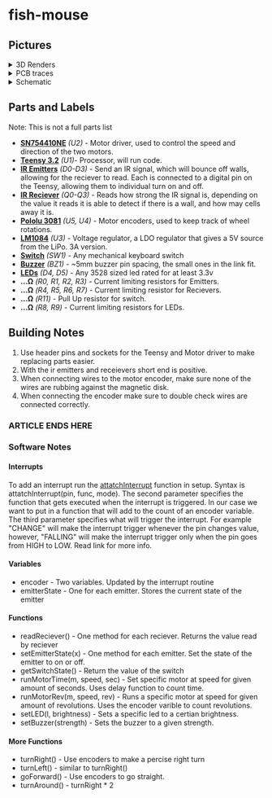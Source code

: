 # fish-mouse

<h2> Pictures </h2>
<details><summary> 3D Renders </summary> 
 
![alt text](https://i.gyazo.com/6f8037a90cf6d5079d7c5b4d399169a1.png "top")
![alt text](https://i.gyazo.com/6857428b345924a1912f8933cdfc5366.png "side")
![alt text](https://i.gyazo.com/76046006bc29e7ea5711500e6e7092ed.png "front")
</details>

<details><summary> PCB traces </summary> 
  
![alt text](https://i.gyazo.com/c64162fd798aef0fdc69f54d9545e707.png "pcb traces")
</details>

<details><summary> Schematic </summary> 
  
![alt text](https://i.gyazo.com/9caa049c938e77acb3995b97b3d5b04c.png "schematic")
</details>

<h2> Parts and Labels </h2>

Note: This is not a full parts list
* [__SN754410NE__](https://www.digikey.com/product-detail/en/texas-instruments/SN754410NE/296-9911-5-ND/380180) _(U2)_ - Motor driver, used to control the speed and direction of the two motors.
* [__Teensy 3.2__](https://www.pjrc.com/teensy/teensy31.html) _(U1)_- Processor, will run code.
* [__IR Emitters__]() _(D0-D3)_ - Send an IR signal, which will bounce off walls, allowing for the reciever to read. Each is connected to a digital pin on the Teensy, allowing them to individual turn on and off.
* [__IR Reciever__]() _(Q0-Q3)_ - Reads how strong the IR signal is, depending on the value it reads it is able to detect if there is a wall, and how may cells away it is.
* [__Pololu 3081__](https://www.pololu.com/product/3081) _(U5, U4)_ - Motor encoders, used to keep track of wheel rotations.
* [__LM1084__](http://www.ti.com/product/LM1084) _(U3)_ - Voltage regulator, a LDO regulator that gives a 5V source from the LiPo. 3A version.
* [__Switch__](http://www.google.com/search?q=mechanical+keyboard+switch) _(SW1)_ - Any mechanical keyboard switch
* [__Buzzer__](https://www.amazon.com/BETAFPV-Terminals-Electronic-Continuous-12X9-5mm/dp/B073RH8TQK) _(BZ1)_ - ~5mm buzzer pin spacing, the small ones in the link fit.
* [__LEDs__](http://www.google.com/search?q=3528+smd+led) _(D4, D5)_ - Any 3528 sized led rated for at least 3.3v
* __...Ω__ _(R0, R1, R2, R3)_ - Current limiting resistors for Emitters.
* __...Ω__ _(R4, R5, R6, R7)_ - Current limiting resistor for Recievers.
* __...Ω__ _(R11)_ - Pull Up resistor for switch.
* __...Ω__ _(R8, R9)_ - Current limiting resistors for LEDs.

<h2> Building Notes </h2>

1. Use header pins and sockets for the Teensy and Motor driver to make replacing parts easier.
1. With the ir emitters and receievers short end is positive.
1. When connecting wires to the motor encoder, make sure none of the wires are rubbing against the magnetic disk.
1. When connecting the encoder make sure to double check wires are connected correctly.

### **ARTICLE ENDS HERE**

### Software Notes

#### Interrupts

To add an interrupt run the [attatchInterrupt](https://www.arduino.cc/reference/en/language/functions/external-interrupts/attachinterrupt/) function in setup. Syntax is attatchInterrupt(pin, func, mode). The second parameter specifies the function that gets executed when the interrupt is triggered. In our case we want to put in a function that will add to the count of an encoder variable. The third parameter specifies what will trigger the interrupt. For example "CHANGE" will make the interrupt trigger whenever the pin changes value, however, "FALLING" will make the interrupt trigger only when the pin goes from HIGH to LOW. Read link for more info.

#### Variables

* encoder - Two variables. Updated by the interrupt routine
* emitterState - One for each emitter. Stores the current state of the emitter

#### Functions

* readReciever() - One method for each reciever. Returns the value read by reciever
* setEmitterState(x) - One method for each emitter. Set the state of the emitter to on or off.
* getSwitchState() - Return the value of the switch
* runMotorTime(m, speed, sec) - Set specific motor at speed for given amount of seconds. Uses delay function to count time.
* runMotorRev(m, speed, rev) - Runs a specific motor at speed for given amount of revolutions. Uses the encoder varible to count revolutions.
* setLED(l, brightness) - Sets a specific led to a certian brightness.
* setBuzzer(strength) - Sets the buzzer to a given strength.

#### More Functions
* turnRight() - Use encoders to make a percise right turn
* turnLeft() - similar to turnRight()
* goForward() - Use encoders to go straight.
* turnAround() - turnRight * 2


